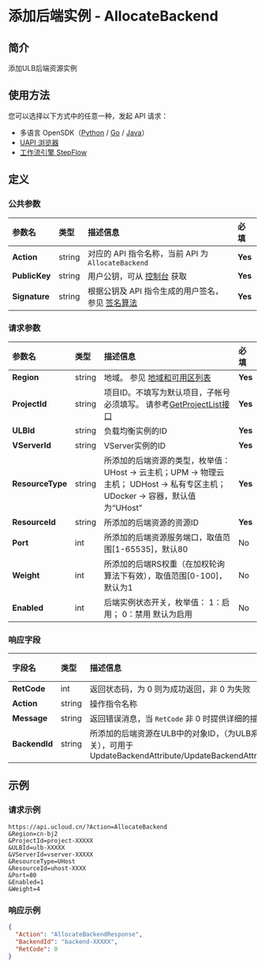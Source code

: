 # 添加后端实例 - AllocateBackend

## 简介

添加ULB后端资源实例





## 使用方法

您可以选择以下方式中的任意一种，发起 API 请求：
- 多语言 OpenSDK（[Python](https://github.com/ucloud/ucloud-sdk-python3) / [Go](https://github.com/ucloud/ucloud-sdk-go) / [Java](https://github.com/ucloud/ucloud-sdk-java)）
- [UAPI 浏览器](https://console.ucloud.cn/uapi/detail?id=AllocateBackend)
- [工作流引擎 StepFlow](https://console.ucloud.cn/stepflow/manage/)

## 定义

### 公共参数

| 参数名 | 类型 | 描述信息 | 必填 |
|:---|:---|:---|:---|
| **Action**     | string  | 对应的 API 指令名称，当前 API 为 `AllocateBackend`                        | **Yes** |
| **PublicKey**  | string  | 用户公钥，可从 [控制台](https://console.ucloud.cn/uapi/apikey) 获取                                             | **Yes** |
| **Signature**  | string  | 根据公钥及 API 指令生成的用户签名，参见 [签名算法](api/summary/signature.md)  | **Yes** |

### 请求参数

| 参数名 | 类型 | 描述信息 | 必填 |
|:---|:---|:---|:---|
| **Region** | string | 地域。 参见 [地域和可用区列表](api/summary/regionlist) |**Yes**|
| **ProjectId** | string | 项目ID。不填写为默认项目，子帐号必须填写。 请参考[GetProjectList接口](api/summary/get_project_list) |**Yes**|
| **ULBId** | string | 负载均衡实例的ID |**Yes**|
| **VServerId** | string | VServer实例的ID |**Yes**|
| **ResourceType** | string | 所添加的后端资源的类型，枚举值：UHost -> 云主机；UPM -> 物理云主机； UDHost -> 私有专区主机；UDocker -> 容器，默认值为“UHost” |**Yes**|
| **ResourceId** | string | 所添加的后端资源的资源ID |**Yes**|
| **Port** | int | 所添加的后端资源服务端口，取值范围[1-65535]，默认80 |No|
| **Weight** | int | 所添加的后端RS权重（在加权轮询算法下有效），取值范围[0-100]，默认为1 |No|
| **Enabled** | int | 后端实例状态开关，枚举值： 1：启用； 0：禁用 默认为启用 |No|

### 响应字段

| 字段名 | 类型 | 描述信息 | 必填 |
|:---|:---|:---|:---|
| **RetCode** | int | 返回状态码，为 0 则为成功返回，非 0 为失败 |**Yes**|
| **Action** | string | 操作指令名称 |**Yes**|
| **Message** | string | 返回错误消息，当 `RetCode` 非 0 时提供详细的描述信息 |No|
| **BackendId** | string | 所添加的后端资源在ULB中的对象ID，（为ULB系统中使用，与资源自身ID无关），可用于 UpdateBackendAttribute/UpdateBackendAttributeBatch/ReleaseBackend |No|




## 示例

### 请求示例
    
```
https://api.ucloud.cn/?Action=AllocateBackend
&Region=cn-bj2
&ProjectId=project-XXXXX
&ULBId=ulb-XXXXX
&VServerId=vserver-XXXXX
&ResourceType=UHost
&ResourceId=uhost-XXXX 
&Port=80
&Enabled=1
&Weight=4
```

### 响应示例
    
```json
{
  "Action": "AllocateBackendResponse",
  "BackendId": "backend-XXXXX",
  "RetCode": 0
}
```





